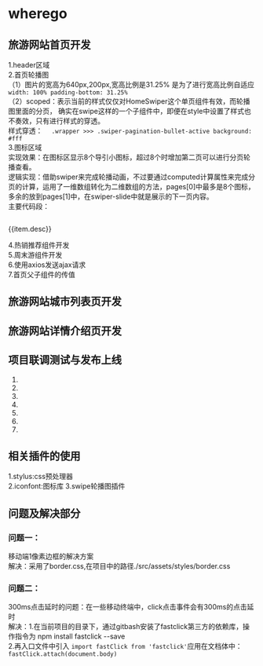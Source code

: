# wherego
## 旅游网站首页开发
1.header区域  
2.首页轮播图  
（1）图片的宽高为640px,200px,宽高比例是31.25%
  是为了进行宽高比例自适应
    `width: 100%
    padding-bottom: 31.25%`   
（2）scoped：表示当前的样式仅仅对HomeSwiper这个单页组件有效，而轮播图里面的分页，
  确实在swipe这样的一个子组件中，即便在style中设置了样式也不奏效，只有进行样式的穿透。  
  样式穿透：
`  .wrapper >>> .swiper-pagination-bullet-active
    background: #fff`  
3.图标区域  
  实现效果：在图标区显示8个导引小图标，超过8个时增加第二页可以进行分页轮播查看。  
  逻辑实现：借助swiper来完成轮播动画，不过要通过computed计算属性来完成分页的计算，运用了一维数组转化为二维数组的方法，pages[0]中最多是8个图标，多余的放到pages[1]中，在swiper-slide中就是展示的下一页内容。  
  主要代码段：  
  <div class="icons">
  <swiper>
    <swiper-slide v-for="(page, index) of pages" :key="index">
      <div
        class="icon"
        v-for="item of page"
        :key="item.id"
      >
        <div class='icon-img'>
          <img class='icon-img-content' :src='item.imgUrl' />
        </div>
        <p class="icon-desc">{{item.desc}}</p>
      </div>
    </swiper-slide>
  </swiper>
  </div>
  
 
4.热销推荐组件开发  
5.周末游组件开发  
6.使用axios发送ajax请求  
7.首页父子组件的传值
## 旅游网站城市列表页开发  
## 旅游网站详情介绍页开发  
## 项目联调测试与发布上线
1.  
2.
3.  
4.  
5.
6.
7.
## 相关插件的使用
1.stylus:css预处理器  
2.iconfont:图标库
3.swipe轮播图插件
## 问题及解决部分
### 问题一：  
移动端1像素边框的解决方案  
解决：采用了border.css,在项目中的路径./src/assets/styles/border.css
### 问题二：  
300ms点击延时的问题：在一些移动终端中，click点击事件会有300ms的点击延时  
解决：1.在当前项目的目录下，通过gitbash安装了fastclick第三方的依赖库，操作指令为 npm install fastclick --save  
2.再入口文件中引入 `import fastClick from 'fastclick'`应用在文档体中：`fastClick.attach(document.body)`
